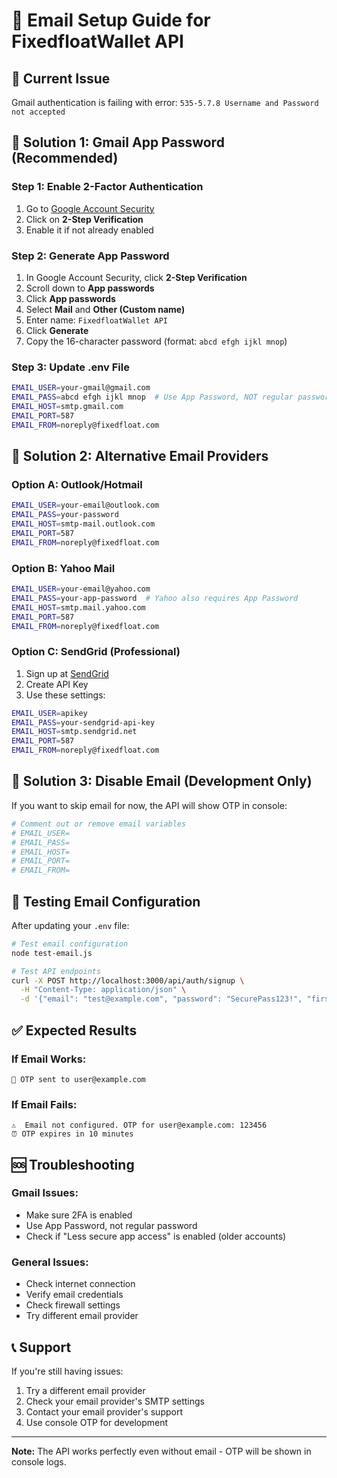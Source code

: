 # 📧 Email Setup Guide for FixedfloatWallet API

## 🚨 Current Issue
Gmail authentication is failing with error: `535-5.7.8 Username and Password not accepted`

## 🔧 Solution 1: Gmail App Password (Recommended)

### Step 1: Enable 2-Factor Authentication
1. Go to [Google Account Security](https://myaccount.google.com/security)
2. Click on **2-Step Verification**
3. Enable it if not already enabled

### Step 2: Generate App Password
1. In Google Account Security, click **2-Step Verification**
2. Scroll down to **App passwords**
3. Click **App passwords**
4. Select **Mail** and **Other (Custom name)**
5. Enter name: `FixedfloatWallet API`
6. Click **Generate**
7. Copy the 16-character password (format: `abcd efgh ijkl mnop`)

### Step 3: Update .env File
```bash
EMAIL_USER=your-gmail@gmail.com
EMAIL_PASS=abcd efgh ijkl mnop  # Use App Password, NOT regular password
EMAIL_HOST=smtp.gmail.com
EMAIL_PORT=587
EMAIL_FROM=noreply@fixedfloat.com
```

## 🔧 Solution 2: Alternative Email Providers

### Option A: Outlook/Hotmail
```bash
EMAIL_USER=your-email@outlook.com
EMAIL_PASS=your-password
EMAIL_HOST=smtp-mail.outlook.com
EMAIL_PORT=587
EMAIL_FROM=noreply@fixedfloat.com
```

### Option B: Yahoo Mail
```bash
EMAIL_USER=your-email@yahoo.com
EMAIL_PASS=your-app-password  # Yahoo also requires App Password
EMAIL_HOST=smtp.mail.yahoo.com
EMAIL_PORT=587
EMAIL_FROM=noreply@fixedfloat.com
```

### Option C: SendGrid (Professional)
1. Sign up at [SendGrid](https://sendgrid.com/)
2. Create API Key
3. Use these settings:
```bash
EMAIL_USER=apikey
EMAIL_PASS=your-sendgrid-api-key
EMAIL_HOST=smtp.sendgrid.net
EMAIL_PORT=587
EMAIL_FROM=noreply@fixedfloat.com
```

## 🔧 Solution 3: Disable Email (Development Only)

If you want to skip email for now, the API will show OTP in console:

```bash
# Comment out or remove email variables
# EMAIL_USER=
# EMAIL_PASS=
# EMAIL_HOST=
# EMAIL_PORT=
# EMAIL_FROM=
```

## 🧪 Testing Email Configuration

After updating your `.env` file:

```bash
# Test email configuration
node test-email.js

# Test API endpoints
curl -X POST http://localhost:3000/api/auth/signup \
  -H "Content-Type: application/json" \
  -d '{"email": "test@example.com", "password": "SecurePass123!", "firstName": "Test"}'
```

## ✅ Expected Results

### If Email Works:
```
📧 OTP sent to user@example.com
```

### If Email Fails:
```
⚠️  Email not configured. OTP for user@example.com: 123456
⏰ OTP expires in 10 minutes
```

## 🆘 Troubleshooting

### Gmail Issues:
- Make sure 2FA is enabled
- Use App Password, not regular password
- Check if "Less secure app access" is enabled (older accounts)

### General Issues:
- Check internet connection
- Verify email credentials
- Check firewall settings
- Try different email provider

## 📞 Support

If you're still having issues:
1. Try a different email provider
2. Check your email provider's SMTP settings
3. Contact your email provider's support
4. Use console OTP for development

---
**Note:** The API works perfectly even without email - OTP will be shown in console logs.